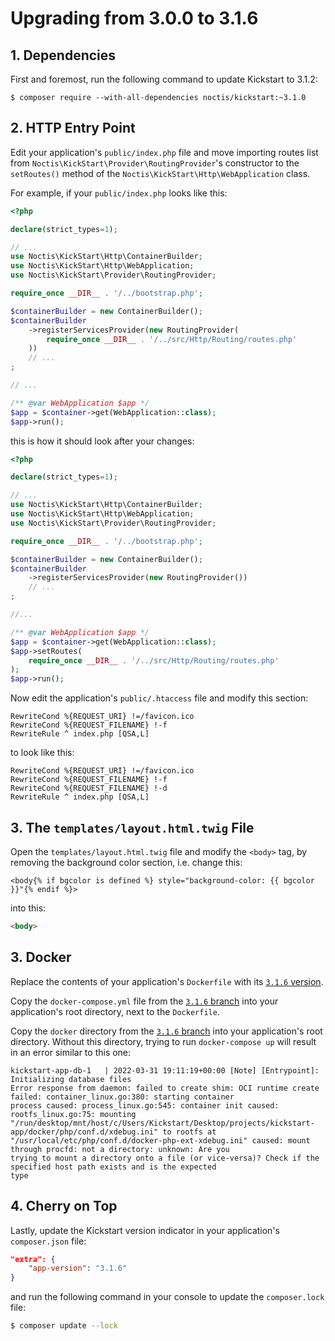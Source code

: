 # Upgrading from 3.0.0 to 3.1.6

## 1. Dependencies

First and foremost, run the following command to update Kickstart to 3.1.2:

```shell
$ composer require --with-all-dependencies noctis/kickstart:~3.1.0
```

## 2. HTTP Entry Point

Edit your application's `public/index.php` file and move importing routes list from 
`Noctis\KickStart\Provider\RoutingProvider`'s constructor to the `setRoutes()` method of the 
`Noctis\KickStart\Http\WebApplication` class.

For example, if your `public/index.php` looks like this:

```php
<?php

declare(strict_types=1);

// ...
use Noctis\KickStart\Http\ContainerBuilder;
use Noctis\KickStart\Http\WebApplication;
use Noctis\KickStart\Provider\RoutingProvider;

require_once __DIR__ . '/../bootstrap.php';

$containerBuilder = new ContainerBuilder();
$containerBuilder
    ->registerServicesProvider(new RoutingProvider(
        require_once __DIR__ . '/../src/Http/Routing/routes.php'
    ))
    // ...
;

// ...

/** @var WebApplication $app */
$app = $container->get(WebApplication::class);
$app->run();
```

this is how it should look after your changes:

```php
<?php

declare(strict_types=1);

// ...
use Noctis\KickStart\Http\ContainerBuilder;
use Noctis\KickStart\Http\WebApplication;
use Noctis\KickStart\Provider\RoutingProvider;

require_once __DIR__ . '/../bootstrap.php';

$containerBuilder = new ContainerBuilder();
$containerBuilder
    ->registerServicesProvider(new RoutingProvider())
    // ...
;

//...

/** @var WebApplication $app */
$app = $container->get(WebApplication::class);
$app->setRoutes(
    require_once __DIR__ . '/../src/Http/Routing/routes.php'
);
$app->run();
```

Now edit the application's `public/.htaccess` file and modify this section:

```apacheconf
RewriteCond %{REQUEST_URI} !=/favicon.ico
RewriteCond %{REQUEST_FILENAME} !-f
RewriteRule ^ index.php [QSA,L]
```

to look like this:
```apacheconf
RewriteCond %{REQUEST_URI} !=/favicon.ico
RewriteCond %{REQUEST_FILENAME} !-f
RewriteCond %{REQUEST_FILENAME} !-d
RewriteRule ^ index.php [QSA,L]
```

## 3. The `templates/layout.html.twig` File

Open the `templates/layout.html.twig` file and modify the `<body>` tag, by removing the background color section, i.e.
change this:

```
<body{% if bgcolor is defined %} style="background-color: {{ bgcolor }}"{% endif %}>
```

into this:

```html
<body>
```

## 3. Docker

Replace the contents of your application's `Dockerfile` with its 
[`3.1.6` version](https://github.com/Noctis/kickstart-app/blob/3.1.6/Dockerfile).

Copy the `docker-compose.yml` file from the 
[`3.1.6` branch](https://github.com/Noctis/kickstart-app/blob/3.1.6/docker-compose.yml) into your application's root 
directory, next to the `Dockerfile`.

Copy the `docker` directory from the [`3.1.6` branch](https://github.com/Noctis/kickstart-app/tree/3.1.6/docker) into 
your application's root directory. Without this directory, trying to run `docker-compose up` will result in an error
similar to this one:

```shell
kickstart-app-db-1   | 2022-03-31 19:11:19+00:00 [Note] [Entrypoint]: Initializing database files
Error response from daemon: failed to create shim: OCI runtime create failed: container_linux.go:380: starting container 
process caused: process_linux.go:545: container init caused: rootfs_linux.go:75: mounting 
"/run/desktop/mnt/host/c/Users/Kickstart/Desktop/projects/kickstart-app/docker/php/conf.d/xdebug.ini" to rootfs at 
"/usr/local/etc/php/conf.d/docker-php-ext-xdebug.ini" caused: mount through procfd: not a directory: unknown: Are you 
trying to mount a directory onto a file (or vice-versa)? Check if the specified host path exists and is the expected 
type
```

## 4. Cherry on Top

Lastly, update the Kickstart version indicator in your application's `composer.json` file:

```json
"extra": {
    "app-version": "3.1.6"
}
```

and run the following command in your console to update the `composer.lock` file:
```sh
$ composer update --lock
```